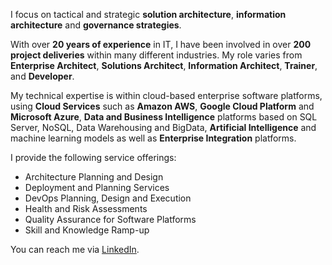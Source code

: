 I focus on tactical and strategic **solution architecture**, **information architecture** and **governance strategies**.

With over **20 years of experience** in IT, I have been involved in over **200 project deliveries** within many different industries. My role varies from **Enterprise Architect**, **Solutions Architect**, **Information Architect**, **Trainer**, and **Developer**.

My technical expertise is within cloud-based enterprise software platforms, using **Cloud Services** such as **Amazon AWS**, **Google Cloud Platform** and **Microsoft Azure**, **Data and Business Intelligence** platforms based on SQL Server, NoSQL, Data Warehousing and BigData, **Artificial Intelligence** and machine learning models as well as **Enterprise Integration** platforms.

I provide the following service offerings:

- Architecture Planning and Design
- Deployment and Planning Services
- DevOps Planning, Design and Execution
- Health and Risk Assessments
- Quality Assurance for Software Platforms
- Skill and Knowledge Ramp-up

You can reach me via [LinkedIn](https://linkedin.com/in/lekman).

